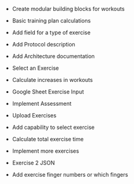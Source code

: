 + Create modular building blocks for workouts

+ Basic training plan calculations
+ Add field for a type of exercise
+ Add Protocol description
+ Add Architecture documentation
+ Select an Exercise 
+ Calculate increases in workouts
+ Google Sheet Exercise Input
+ Implement Assessment
+ Upload Exercises
+ Add capability to select exercise
+ Calculate total exercise time
+ Implement more exercises
+ Exercise 2 JSON
+ Add exercise finger numbers or which fingers

